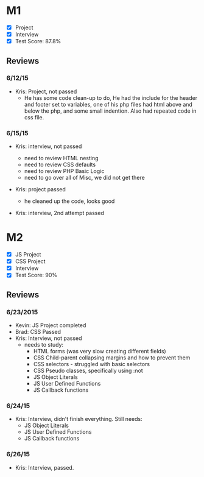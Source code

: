# M1

- [x] Project
- [x] Interview
- [x] Test Score: 87.8%

## Reviews

### 6/12/15

- Kris: Project, not passed
  - He has some code clean-up to do, He had the include for the header and footer set to variables, one of his php files had html above and below the php, and some small indention. Also had repeated code in css file.

### 6/15/15

- Kris: interview, not passed
  - need to review HTML nesting
  - need to review CSS defaults
  - need to review PHP Basic Logic
  - need to go over all of Misc, we did not get there

- Kris: project passed
  - he cleaned up the code, looks good

- Kris: interview, 2nd attempt passed

# M2

- [x] JS Project
- [x] CSS Project
- [x] Interview
- [x] Test Score: 90%

## Reviews

### 6/23/2015

- Kevin: JS Project completed
- Brad: CSS Passed
- Kris: Interview, not passed
  - needs to study:
    - HTML forms (was very slow creating different fields)
    - CSS Child-parent collapsing margins and how to prevent them
    - CSS selectors - struggled with basic selectors
    - CSS Pseudo classes, specifically using :not
    - JS Object Literals
    - JS User Defined Functions
    - JS Callback functions

### 6/24/15
- Kris: Interview, didn't finish everything. Still needs:
  - JS Object Literals
  - JS User Defined Functions
  - JS Callback functions

### 6/26/15
- Kris: Interview, passed.
